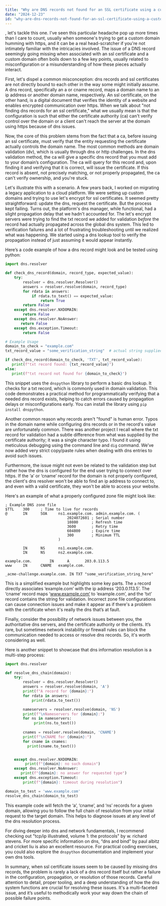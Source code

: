 ```yaml
---
title: "Why are DNS records not found for an SSL certificate using a custom domain?"
date: "2024-12-23"
id: "why-are-dns-records-not-found-for-an-ssl-certificate-using-a-custom-domain"
---
```


, let's tackle this one. I've seen this particular headache pop up more times than I care to count, usually when someone's trying to get a custom domain humming with https, and it can be a real head-scratcher if you're not intimately familiar with the intricacies involved. The issue of a DNS record seemingly going missing when associated with an ssl certificate and a custom domain often boils down to a few key points, usually related to misconfiguration or a misunderstanding of how these pieces actually interact.

First, let's dispel a common misconception: dns records and ssl certificates are not directly bound to each other in the way some might initially assume. A dns record, specifically an a or cname record, maps a domain name to an ip address or another domain name, respectively. An ssl certificate, on the other hand, is a digital document that verifies the identity of a website and enables encrypted communication over https. When we talk about "not finding dns records for an ssl certificate," what we usually mean is that the configuration is such that either the certificate authority (ca) can't verify control over the domain or a client can't reach the server at the domain using https because of dns issues.

Now, the core of this problem stems from the fact that a ca, before issuing an ssl certificate, must verify that the entity requesting the certificate actually controls the domain name. The most common methods are domain validation (dv), which is usually through dns or http challenges. In the dns validation method, the ca will give a specific dns record that you must add to your domain’s configuration. The ca will query for this record and, upon finding it and verifying that it is correct, will issue the certificate. If this record is absent, not precisely matching, or not properly propagated, the ca can't verify ownership, and you're stuck.

Let's illustrate this with a scenario. A few years back, I worked on migrating a legacy application to a cloud platform. We were setting up custom domains and trying to use let's encrypt for ssl certificates. It seemed pretty straightforward: update the dns, request the certificate. But the process kept failing. Turns out, the platform's dns manager, while functional, had a slight propagation delay that we hadn't accounted for. The let's encrypt servers were trying to find the txt record we added for validation *before* the record had actually propagated across the global dns system. This led to verification failures and a lot of frustrating troubleshooting until we realized what was happening. We started using a dns lookup tool to verify the propagation instead of just assuming it would appear instantly.

Here’s a code example of how a dns record might look and be tested using python:

```python
import dns.resolver

def check_dns_record(domain, record_type, expected_value):
    try:
        resolver = dns.resolver.Resolver()
        answers = resolver.resolve(domain, record_type)
        for rdata in answers:
            if rdata.to_text() == expected_value:
                return True
        return False
    except dns.resolver.NXDOMAIN:
        return False
    except dns.resolver.NoAnswer:
       return False
    except dns.exception.Timeout:
        return False

# Example Usage
domain_to_check = "example.com"
txt_record_value = "some_verification_string"  # actual string supplied by the CA

if check_dns_record(domain_to_check, 'TXT', txt_record_value):
   print(f"txt record found: {txt_record_value}")
else:
   print(f"txt record not found for {domain_to_check}")


```

This snippet uses the `dnspython` library to perform a basic dns lookup. It checks for a txt record, which is commonly used in domain validation. This code demonstrates a practical method for programmatically verifying that a needed dns record exists, helping to catch errors caused by propagation delays or misconfigurations early. You can install the library using `pip install dnspython`.

Another common reason why records aren't "found" is human error. Typos in the domain name while configuring dns records or in the record's value are unfortunately common. There was another project I recall where the txt record for validation had a subtle difference from what was supplied by the certificate authority; it was a single character typo. I found it using meticulous debugging using the command line and `dig` command. We’ve now added very strict copy/paste rules when dealing with dns entries to avoid such issues.

Furthermore, the issue might not even be related to the validation step but rather how the dns is configured for the end user trying to connect over https. If the ‘a’ or ‘cname’ record for the domain is not properly configured, the client's dns resolver won't be able to find an ip address to connect to, and even with a valid certificate, they won't be able to access your website.

Here's an example of what a properly configured zone file might look like:

```
; Example DNS zone file
$TTL    300     ; Time to live for records
@       IN      SOA     ns1.example.com. admin.example.com. (
                            2024072601 ; Serial number
                            10800      ; Refresh time
                            3600       ; Retry time
                            604800     ; Expire time
                            300        ; Minimum TTL
                        )

        IN      NS      ns1.example.com.
        IN      NS      ns2.example.com.

example.com.        IN      A       203.0.113.5
www     IN      CNAME   example.com.

_acme-challenge.example.com. IN TXT "some_verification_string_here"

```

This is a simplified example but highlights some key parts. The `a` record directly associates ‘example.com’ with the ip address ‘203.0.113.5’. The ‘cname’ record maps ‘www.example.com’ to ‘example.com’, and the ‘txt’ record contains the string for validation. Incorrect zone file configurations can cause connection issues and make it appear as if there's a problem with the certificate when it's really the dns that’s at fault.

Finally, consider the possibility of network issues between you, the authoritative dns servers, and the certificate authority or the clients. It’s rare, but sometimes network instability or firewall rules can block the communication needed to access or resolve dns records. So, it's worth considering as well.

Here is another snippet to showcase that dns information resolution is a multi-step process:

```python
import dns.resolver

def resolve_dns_chain(domain):
    try:
        resolver = dns.resolver.Resolver()
        answers = resolver.resolve(domain, 'A')
        print(f"A record for {domain}:")
        for rdata in answers:
            print(rdata.to_text())

        nameservers = resolver.resolve(domain, 'NS')
        print(f"\nNameservers for {domain}:")
        for ns in nameservers:
             print(ns.to_text())
        
        cnames = resolver.resolve(domain, 'CNAME')
        print(f"\nCNAME for {domain}:")
        for cname in cnames:
          print(cname.to_text())


    except dns.resolver.NXDOMAIN:
         print(f"{domain}: no such domain")
    except dns.resolver.NoAnswer:
       print(f"{domain}: no answer for requested type")
    except dns.exception.Timeout:
        print(f"{domain}: timeout during resolution")

domain_to_test = 'www.example.com'
resolve_dns_chain(domain_to_test)

```

This example code will fetch the ‘a’, ‘cname’, and ‘ns’ records for a given domain, allowing you to follow the full chain of resolution from your initial request to the target domain. This helps to diagnose issues at any level of the dns resolution process.

For diving deeper into dns and network fundamentals, I recommend checking out "tcp/ip illustrated, volume 1: the protocols" by w. richard stevens. For more specific information on dns, “dns and bind” by paul albitz and cricket liu is also an excellent resource. For practical coding exercises, you could also explore the `dnspython` documentation and implement your own dns tools.

In summary, when ssl certificate issues seem to be caused by missing dns records, the problem is rarely a lack of a dns record itself but rather a failure in the configuration, propagation, or resolution of those records. Careful attention to detail, proper tooling, and a deep understanding of how the dns system functions are crucial for resolving these issues. It's a multi-faceted issue, and it’s useful to methodically work your way down the chain of possible failure points.
